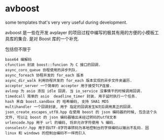 avboost
=======

some templates that's very very useful during development.

avboost 是一些在开发 avplayer 的项目过程中编写的极其有用的方便的小模板工具库的集合. 是对 Boost 库的一个补充.

包括但不限于


    base64 编解码
    cfunction 封装 boost::funcion 为 C 接口的回调.
    async_coro_queue 协程使用的异步列队.
    async_foreach 协程并发的 for_each 版本
    async_dir_walk 利用协程并发的 for_each 版本实现的异步文件夹遍历.
    acceptor_server 一个简单的 accepter 用于接受TCP连接.
    avloop 为 asio 添加 idle 回调. 当 io_service 没事情干的时候调用回调.
    timedcall 简单的 asio  deadline_timer 封装. 用于延时执行一个任务.
    hash 来自 boost.sandbox 的 哈希编码, 支持 SHA1 MD5
    multihandler 一个回调封装, 用于 指定的回调发生N次后调用真正的回调.
    json_create_escapes_utf8.hpp 在使用 boost 的 json 编码器的时候, 包含这个头文件, 可以让 boost 的 json 编码器输出未经过转码的utf8文本
    urlencode.hpp 用于 url 的编码, 将非允许字符使用 % 编码.
    consolestr.hpp 用于将UTF-8字符串转码为本地控制台的字体编码以输出不乱码. 因 linux 和 windows 的控制台编码不一样而引入
    
  

